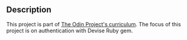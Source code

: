 ## Description
This project is part of [The Odin Project's curriculum](https://www.theodinproject.com/lessons/ruby-on-rails-members-only). The focus of this project is on authentication with Devise Ruby gem.
